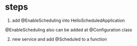 # steps

1. add @EnableScheduling into HelloScheduledApplication

@EnableScheduling also can be added at @Configuration class

2. new service and add @Scheduled to a function